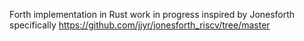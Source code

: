 Forth implementation in Rust
work in progress
inspired by Jonesforth specifically https://github.com/jjyr/jonesforth_riscv/tree/master
